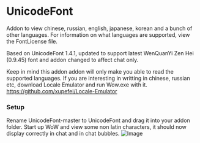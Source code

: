 # UnicodeFont
Addon to view chinese, russian, english, japanese, korean and a bunch of other languages. For information on what languages are supported, view the FontLicense file.

Based on UnicodeFont 1.4.1, updated to support latest WenQuanYi Zen Hei (0.9.45) font and addon changed to affect chat only.

Keep in mind this addon addon will only make you able to read the supported languages.
If you are interesting in writting in chinese, russian etc, download Locale Emulator and run Wow.exe with it.
https://github.com/xupefei/Locale-Emulator

### Setup
Rename UnicodeFont-master to UnicodeFont and drag it into your addon folder.
Start up WoW and view some non latin characters, it should now display correctly in chat and in chat bubbles.
![Image](https://i.imgur.com/CQJIZdF.png)